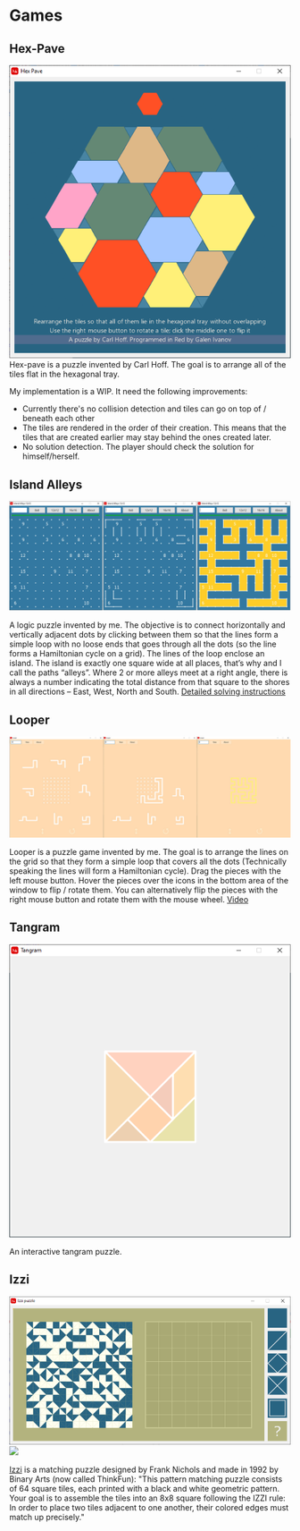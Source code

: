 # Games

Hex-Pave
-
<img src="Hex-Pave.png">
Hex-pave is a puzzle invented by Carl Hoff. The goal is to arrange all of the tiles flat in the hexagonal tray.

My implementation is a WIP. It need the following improvements:
  - Currently there's no collision detection and tiles can go on top of / beneath each other
  - The tiles are rendered in the order of their creation. This means that the tiles that are created earlier may stay behind the ones created later.
  - No solution detection. The player should check the solution for himself/herself. 
  
Island Alleys 
-
<img src="Island_allleys_12x12.jpg">

A logic puzzle invented by me. The objective is to connect horizontally and vertically adjacent dots by clicking between them so that the lines form a simple loop with no loose ends that goes through all the dots (so the line forms a Hamiltonian cycle on a grid).
The lines of the loop enclose an island. The island is exactly one square wide at all places, that’s why and I call the paths “alleys”. Where 2 or more alleys meet at a right angle, there is always a number indicating the total distance from that square to the shores in all directions – East, West, North and South.
[Detailed solving instructions](https://github.com/GalenIvanov/Games/blob/master/Island%20Alleys%20-%20solving%20instructions.pdf)

Looper
-
<img src="Looper.jpg">

Looper is a puzzle game invented by me. The goal is to arrange the lines on the grid so that they form a simple loop that covers all the dots (Technically speaking the lines will form a Hamiltonian cycle). Drag the pieces with the left mouse button. Hover the pieces over the icons in the bottom area of the window to flip / rotate them. You can alternatively flip the pieces with the right mouse button and rotate them with the mouse wheel. [Video](https://www.youtube.com/watch?v=emjGl_HVc70&t=7s)

Tangram
-
<img src="Tangram.png">

An interactive tangram puzzle.

Izzi
-
<img src="Izzi puzzle.png">
<img src="Izzi solving.png">

[Izzi](https://www.thinkfun.com/products/izzi/) is a matching puzzle designed by Frank Nichols and made in 1992 by Binary Arts (now called ThinkFun): 
"This pattern matching puzzle consists of 64 square tiles, each printed with a black and white geometric pattern. Your goal is to assemble the tiles into an 8x8 square following the IZZI rule: In order to place two tiles adjacent to one another, their colored edges must match up precisely."
